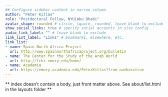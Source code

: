 ```yaml
---
## Configure sidebar content in narrow column
author: "Peter Kitlas"
role: "Postdoctoral Fellow, NYU|Abu Dhabi"
avatar_shape: rounded # circle, square, rounded, leave blank to exclude
show_social_links: true # specify social accounts in site config
audio_link_label: "" # leave blank to exclude
link_list_label: "Links" # bookmarks, elsewhere, etc.
link_list:
- name: Spain North Africa Project
  url: http://www.spainnorthafricaproject.org/bulletin
- name: The Center for the Study of the Arab World
  url: http://fchi.emory.edu/home/
- name: Academia
  url: https://emory.academia.edu/PeterKitlas?from_navbar=true
---
```


** index doesn't contain a body, just front matter above.
See about/list.html in the layouts folder **